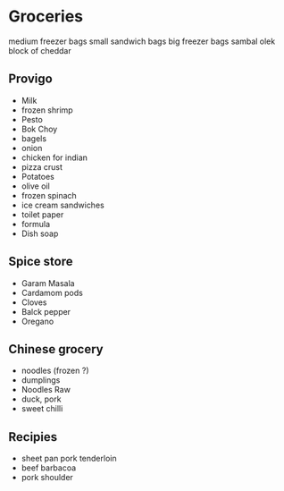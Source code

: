 # Groceries

medium freezer bags
small sandwich bags
big freezer bags
sambal olek
block of cheddar

## Provigo

- Milk
- frozen shrimp
- Pesto
- Bok Choy
- bagels
- onion
- chicken for indian
- pizza crust
- Potatoes
- olive oil
- frozen spinach
- ice cream sandwiches
- toilet paper
- formula
- Dish soap

## Spice store

- Garam Masala
- Cardamom pods
- Cloves
- Balck pepper
- Oregano

## Chinese grocery

- noodles (frozen ?)
- dumplings
- Noodles Raw
- duck, pork
- sweet chilli

## Recipies

- sheet pan pork tenderloin
- beef barbacoa
- pork shoulder
